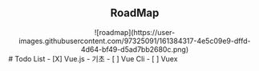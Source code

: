 <div align=center><h2>RoadMap</h2></div>
<div align=center>![roadmap](https://user-images.githubusercontent.com/97325091/161384317-4e5c09e9-dffd-4d64-bf49-d5ad7bb2680c.png)</div>
  # Todo List
  - [X] Vue.js - 기초
  - [ ] Vue Cli
  - [ ] Vuex
